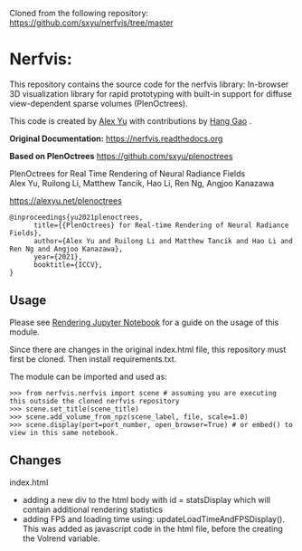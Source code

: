 Cloned from the following repository: https://github.com/sxyu/nerfvis/tree/master


# Nerfvis:

This repository contains the source code for the nerfvis library: In-browser 3D visualization library for rapid prototyping with built-in support for diffuse view-dependent sparse volumes (PlenOctrees).

This code is created by [Alex Yu](https://github.com/sxyu) with contributions by [Hang Gao](https://github.com/hangg7) .

**Original Documentation:** https://nerfvis.readthedocs.org

**Based on PlenOctrees** https://github.com/sxyu/plenoctrees

PlenOctrees for Real Time Rendering of Neural Radiance Fields<br>
Alex Yu, Ruilong Li, Matthew Tancik, Hao Li, Ren Ng, Angjoo Kanazawa

https://alexyu.net/plenoctrees

```
@inproceedings{yu2021plenoctrees,
      title={{PlenOctrees} for Real-time Rendering of Neural Radiance Fields},
      author={Alex Yu and Ruilong Li and Matthew Tancik and Hao Li and Ren Ng and Angjoo Kanazawa},
      year={2021},
      booktitle={ICCV},
}
```

## Usage

Please see [Rendering Jupyter Notebook](PlenOctrees/rendering.ipynb) for a guide on the usage of this module.

Since there are changes in the original index.html file, this repository must first be cloned. Then install requirements.txt.

The module can be imported and used as:
```
>>> from nerfvis.nerfvis import scene # assuming you are executing this outside the cloned nerfvis repository
>>> scene.set_title(scene_title)
>>> scene.add_volume_from_npz(scene_label, file, scale=1.0)
>>> scene.display(port=port_number, open_browser=True) # or embed() to view in this same notebook.
```

## Changes

index.html
- adding a new div to the html body with id = statsDisplay which will contain additional rendering statistics
- adding FPS and loading time using: updateLoadTimeAndFPSDisplay(). This was added as javascript code in the html file, before the creating the Volrend variable.